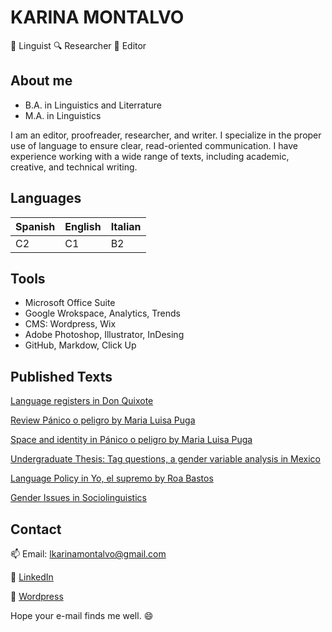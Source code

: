 # **KARINA MONTALVO** 
:page_with_curl: Linguist :mag: Researcher :book: Editor
## About me
- B.A. in Linguistics and Literrature
- M.A. in Linguistics

I am an editor, proofreader, researcher, and writer. I specialize in the proper use of language to ensure clear, read-oriented communication. I have experience working with a wide range of texts, including academic, creative, and technical writing. 

## Languages
|Spanish   |English   |Italian   |
|--------- |--------- |--------- |
| C2       |C1        |B2        |

  
## Tools
- Microsoft Office Suite
- Google Wrokspace, Analytics, Trends
- CMS: Wordpress, Wix
- Adobe Photoshop, Illustrator, InDesing
- GitHub, Markdow, Click Up

## Published Texts
[Language registers in Don Quixote](https://www.researchgate.net/publication/394014646_Registros_Idiomaticos_en_El_ingenioso_Hidalgo_Don_Quijote_de_la_Mancha_Sancho_y_Don_Quijote)

[Review Pánico o peligro by Maria Luisa Puga](https://letralia.com/lecturas/2020/08/15/panico-o-peligro-de-maria-luisa-puga/)

[Space and identity in Pánico o peligro by Maria Luisa Puga](http://www.publicaciones.cucsh.udg.mx/kiosko/2021/obelisco.pdf)

[Undergraduate Thesis: Tag questions, a gender variable analysis in Mexico](https://www.academia.edu/143079101/Marcadores_discursivos_conversacionales_de_alteridad_comprobativos_Un_acercamiento_socioling%C3%BC%C3%ADstico_desde_la_variable_g%C3%A9nero_en_el_corpus_PRESEEA_GDL)

[Language Policy in Yo, el supremo by Roa Bastos](https://revistas.uaa.mx/marmorea/article/view/6554/5149)

[Gender Issues in Sociolinguistics](https://drive.google.com/file/d/16MegPzVQvh6wFR5mUqfqu7G_TgwT1iMb/view)


## Contact
:mailbox: Email: lkarinamontalvo@gmail.com 

:briefcase: [LinkedIn](https://www.linkedin.com/in/karinamontalvo/ "Karina Montalvo's LinkedIn")

:notebook: [Wordpress](https://lkarinamontalvo.wordpress.com/ "Blog in Spanish")

Hope your e-mail finds me well. :smile: 
